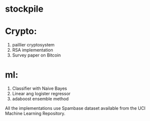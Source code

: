 stockpile
=========
Crypto:
=======
1. paillier cryptosystem
2. RSA implementation
3. Survey paper on Bitcoin

ml:
===
1. Classifier with Naive Bayes 
2. Linear ang logister regressor
3. adaboost ensemble method

  All the implementations use Spambase dataset available from the UCI Machine Learning Repository.

